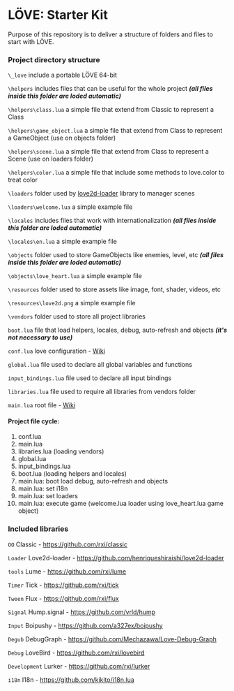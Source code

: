 # LÖVE: Starter Kit

Purpose of this repository is to deliver a structure of folders and files to start with LÖVE.

### Project directory structure

`\_love` include a portable LÖVE 64-bit

`\helpers` includes files that can be useful for the whole project ***(all files inside this folder are loded automatic)***

`\helpers\class.lua` a simple file that extend from Classic to represent a Class

`\helpers\game_object.lua` a simple file that extend from Class to represent a GameObject (use on objects folder)

`\helpers\scene.lua` a simple file that extend from Class to represent a Scene (use on loaders folder)

`\helpers\color.lua` a simple file that include some methods to love.color to treat color

`\loaders` folder used by [love2d-loader](https://github.com/henriqueshiraishi/love2d-loader) library to manager scenes

`\loaders\welcome.lua` a simple example file

`\locales` includes files that work with internationalization ***(all files inside this folder are loded automatic)***

`\locales\en.lua` a simple example file

`\objects` folder used to store GameObjects like enemies, level, etc ***(all files inside this folder are loded automatic)***

`\objects\love_heart.lua` a simple example file

`\resources` folder used to store assets like image, font, shader, videos, etc

`\resources\love2d.png` a simple example file

`\vendors` folder used to store all project libraries

`boot.lua` file that load helpers, locales, debug, auto-refresh and objects ***(it's not necessary to use)***

`conf.lua` love configuration - [Wiki](https://love2d.org/wiki/Config_Files)

`global.lua` file used to declare all global variables and functions

`input_bindings.lua` file used to declare all input bindings

`libraries.lua` file used to require all libraries from vendors folder

`main.lua` root file - [Wiki](https://love2d.org/wiki/Getting_Started)

#### Project file cycle:

1. conf.lua
2. main.lua
3. libraries.lua (loading vendors)
4. global.lua
5. input_bindings.lua
6. boot.lua (loading helpers and locales)
7. main.lua: boot load debug, auto-refresh and objects
8. main.lua: set i18n
9. main.lua: set loaders
10. main.lua: execute game (welcome.lua loader using love_heart.lua game object)

### Included libraries

`OO` Classic - https://github.com/rxi/classic

`Loader` Love2d-loader - https://github.com/henriqueshiraishi/love2d-loader

`tools` Lume - https://github.com/rxi/lume

`Timer` Tick - https://github.com/rxi/tick

`Tween` Flux - https://github.com/rxi/flux

`Signal` Hump.signal - https://github.com/vrld/hump

`Input` Boipushy - https://github.com/a327ex/boipushy

`Degub` DebugGraph - https://github.com/Mechazawa/Love-Debug-Graph

`Debug` LoveBird - https://github.com/rxi/lovebird

`Development` Lurker - https://github.com/rxi/lurker

`i18n` I18n - https://github.com/kikito/i18n.lua 
